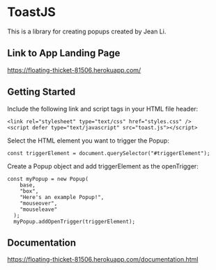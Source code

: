 # ToastJS
This is a library for creating popups created by Jean Li.

## Link to App Landing Page
https://floating-thicket-81506.herokuapp.com/

## Getting Started
Include the following link and script tags in your HTML file header:

```
<link rel="stylesheet" type="text/css" href="styles.css" />
<script defer type="text/javascript" src="toast.js"></script>
```

Select the HTML element you want to trigger the Popup:

```
const triggerElement = document.querySelector("#triggerElement");
```

Create a Popup object and add triggerElement as the openTrigger:

```
const myPopup = new Popup(
    base,
    "box",
    "Here's an example Popup!",
    "mouseover",
    "mouseleave"
  );
  myPopup.addOpenTrigger(triggerElement);
```

## Documentation
https://floating-thicket-81506.herokuapp.com/documentation.html
